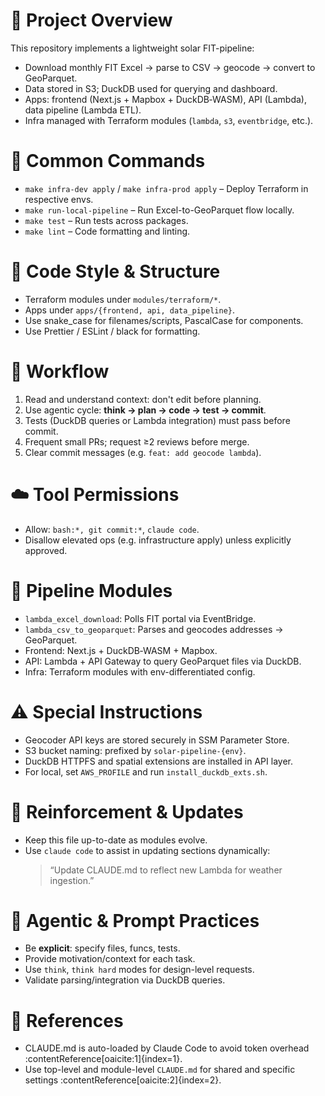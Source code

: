 # 🚀 Project Overview
This repository implements a lightweight solar FIT-pipeline:
- Download monthly FIT Excel → parse to CSV → geocode → convert to GeoParquet.
- Data stored in S3; DuckDB used for querying and dashboard.
- Apps: frontend (Next.js + Mapbox + DuckDB‑WASM), API (Lambda), data pipeline (Lambda ETL).
- Infra managed with Terraform modules (`lambda`, `s3`, `eventbridge`, etc.).

# 🔧 Common Commands
- `make infra-dev apply` / `make infra-prod apply` – Deploy Terraform in respective envs.
- `make run-local-pipeline` – Run Excel-to-GeoParquet flow locally.
- `make test` – Run tests across packages.
- `make lint` – Code formatting and linting.

# 🧰 Code Style & Structure
- Terraform modules under `modules/terraform/*`.
- Apps under `apps/{frontend, api, data_pipeline}`.
- Use snake_case for filenames/scripts, PascalCase for components.
- Use Prettier / ESLint / black for formatting.

# 🧵 Workflow
1. Read and understand context: don't edit before planning.
2. Use agentic cycle: **think → plan → code → test → commit**.
3. Tests (DuckDB queries or Lambda integration) must pass before commit.
4. Frequent small PRs; request ≥2 reviews before merge.
5. Clear commit messages (e.g. `feat: add geocode lambda`).

# ☁️ Tool Permissions
- Allow: `bash:*, git commit:*`, `claude code`.
- Disallow elevated ops (e.g. infrastructure apply) unless explicitly approved.

# 🧪 Pipeline Modules
- `lambda_excel_download`: Polls FIT portal via EventBridge.
- `lambda_csv_to_geoparquet`: Parses and geocodes addresses → GeoParquet.
- Frontend: Next.js + DuckDB‑WASM + Mapbox.
- API: Lambda + API Gateway to query GeoParquet files via DuckDB.
- Infra: Terraform modules with env-differentiated config.

# ⚠️ Special Instructions
- Geocoder API keys are stored securely in SSM Parameter Store.
- S3 bucket naming: prefixed by `solar-pipeline-{env}`.
- DuckDB HTTPFS and spatial extensions are installed in API layer.
- For local, set `AWS_PROFILE` and run `install_duckdb_exts.sh`.

# 🔄 Reinforcement & Updates
- Keep this file up-to-date as modules evolve.
- Use `claude code` to assist in updating sections dynamically:
  > “Update CLAUDE.md to reflect new Lambda for weather ingestion.”

# 🤖 Agentic & Prompt Practices
- Be **explicit**: specify files, funcs, tests.
- Provide motivation/context for each task.
- Use `think`, `think hard` modes for design-level requests.
- Validate parsing/integration via DuckDB queries.

# 📘 References
- CLAUDE.md is auto-loaded by Claude Code to avoid token overhead :contentReference[oaicite:1]{index=1}.
- Use top-level and module-level `CLAUDE.md` for shared and specific settings :contentReference[oaicite:2]{index=2}.
